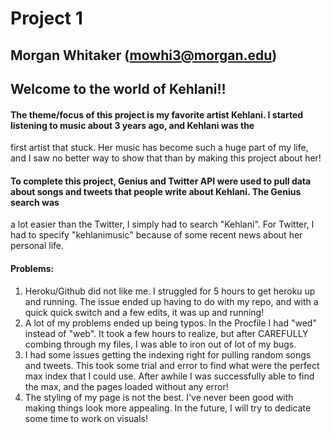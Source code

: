 # Project 1 
##  Morgan Whitaker (mowhi3@morgan.edu)

##  Welcome to the world of Kehlani!!

####  The theme/focus of this project is my favorite artist Kehlani. I started listening to music about 3 years ago, and Kehlani was the
first artist that stuck. Her music has become such a huge part of my life, and I saw no better way to show that than by making this project about her!


#### To complete this project, Genius and Twitter API were used to pull data about songs and tweets that people write about Kehlani. The Genius search was
a lot easier than the Twitter, I simply had to search "Kehlani". For Twitter, I had to specify "kehlanimusic" because of some recent news about her personal life.


####  Problems:
 1. Heroku/Github did not like me. I struggled for 5 hours to get heroku up and running. The issue ended up having to do with my repo, and with a quick quick switch and a few edits, it was up and running!
 2. A lot of my problems ended up being typos. In the Procfile I had "wed" instead of "web". It took a few hours to realize, but after CAREFULLY combing through my files, I was able to iron out of lot of my bugs.
 3. I had some issues getting the indexing right for pulling random songs and tweets. This took some trial and error to find what were the perfect max index that I could use. After awhile I was successfully able to find the max, and the pages loaded without any error!
 4. The styling of my page is not the best. I've never been good with making things look more appealing. In the future, I will try to dedicate some time to work on visuals!
 